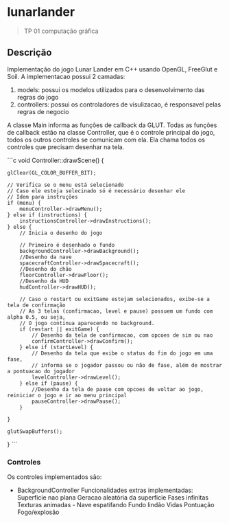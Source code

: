 # lunarlander
> TP 01 computação gráfica

## Descrição
Implementação do jogo Lunar Lander em C++ usando OpenGL, FreeGlut e Soil.
A implementacao possui 2 camadas:
1. models: possui os modelos utilizados para o desenvolvimento das regras do jogo
1. controllers: possui os controladores de visulizacao, é responsavel pelas regras de negocio

A classe Main informa as funções de callback da GLUT. Todas as funções de callback estão na classe Controller, que é o controle principal do jogo, todos os outros controles se comunicam com ela. Ela chama todos os controles que precisam desenhar na tela.

´´´c
void Controller::drawScene() {

	glClear(GL_COLOR_BUFFER_BIT);

	// Verifica se o menu está selecionado
	// Caso ele esteja selecinado só é necessário desenhar ele
	// Idem para instruções
	if (menu) {
		menuController->drawMenu();
	} else if (instructions) {
		instructionsController->drawInstructions();
	} else {
		// Inicia o desenho do jogo

		// Primeiro é desenhado o fundo
		backgroundController->drawBackground();
		//Desenho da nave
		spacecraftController->drawSpacecraft();
		//Desenho do chão
		floorController->drawFloor();
		//Desenho da HUD
		hudController->drawHUD();

		// Caso o restart ou exitGame estejam selecionados, exibe-se a tela de confirmação
		// As 3 telas (confirmacao, level e pause) possuem um fundo com alpha 0.5, ou seja,
		// O jogo continua aparecendo no background.
		if (restart || exitGame) {
			// Desenho da tela de confirmacao, com opcoes de sim ou nao
			confirmController->drawConfirm();
		} else if (startLevel) {
			// Desenho da tela que exibe o status do fim do jogo em uma fase,
			// informa se o jogador passou ou não de fase, além de mostrar a pontuacao do jogador
			levelController->drawLevel();
		} else if (pause) {
			//Desenho da tela de pause com opcoes de voltar ao jogo, reiniciar o jogo e ir ao menu principal
			pauseController->drawPause();
		}

	}

	glutSwapBuffers();
}
´´´
### Controles
Os controles implementados são:
* BackgroundController
Funcionalidades extras implementadas:
Superficie nao plana
Geracao aleatória da superficie
Fases infinitas
Texturas animadas - Nave espatifando
Fundo lindão
Vidas
Pontuação
Fogo/explosão